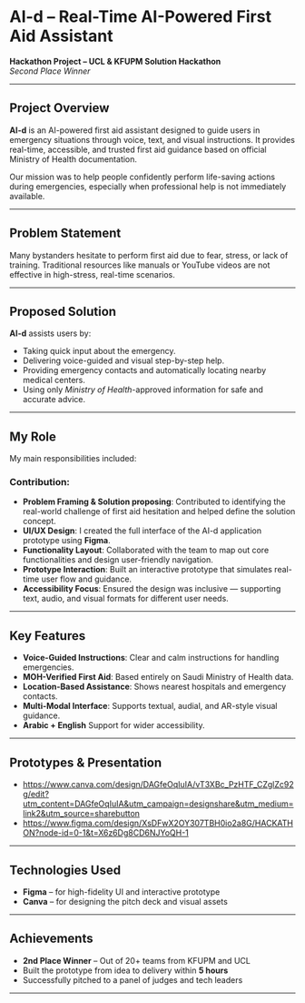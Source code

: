 #  AI-d – Real-Time AI-Powered First Aid Assistant  
**Hackathon Project – UCL & KFUPM Solution Hackathon**  
  *Second Place Winner*

---

##  Project Overview

**AI-d** is an AI-powered first aid assistant designed to guide users in emergency situations through voice, text, and visual instructions. It provides real-time, accessible, and trusted first aid guidance based on official Ministry of Health documentation.

Our mission was to help people confidently perform life-saving actions during emergencies, especially when professional help is not immediately available.

---

##  Problem Statement

Many bystanders hesitate to perform first aid due to fear, stress, or lack of training. Traditional resources like manuals or YouTube videos are not effective in high-stress, real-time scenarios.

---

##  Proposed Solution

**AI-d** assists users by:
- Taking quick input about the emergency.
- Delivering voice-guided and visual step-by-step help.
- Providing emergency contacts and automatically locating nearby medical centers.
- Using only *Ministry of Health*-approved information for safe and accurate advice.

---

##  My Role

My main responsibilities included:

###  Contribution:
- **Problem Framing & Solution proposing**: Contributed to identifying the real-world challenge of first aid hesitation and helped define the solution concept.
- **UI/UX Design**: I created the full interface of the AI-d application prototype using **Figma**.
- **Functionality Layout**: Collaborated with the team to map out core functionalities and design user-friendly navigation.
- **Prototype Interaction**: Built an interactive prototype that simulates real-time user flow and guidance.
- **Accessibility Focus**: Ensured the design was inclusive — supporting text, audio, and visual formats for different user needs.

---

##  Key Features

-  **Voice-Guided Instructions**: Clear and calm instructions for handling emergencies.
-  **MOH-Verified First Aid**: Based entirely on Saudi Ministry of Health data.
-  **Location-Based Assistance**: Shows nearest hospitals and emergency contacts.
-  **Multi-Modal Interface**: Supports textual, audial, and AR-style visual guidance.
-  **Arabic + English** Support for wider accessibility.

---

##  Prototypes & Presentation 

- https://www.canva.com/design/DAGfeOqIuIA/vT3XBc_PzHTF_CZglZc92g/edit?utm_content=DAGfeOqIuIA&utm_campaign=designshare&utm_medium=link2&utm_source=sharebutton
- https://www.figma.com/design/XsDFwX2OY307TBH0io2a8G/HACKATHON?node-id=0-1&t=X6z6Dg8CD6NJYoQH-1
---

##  Technologies Used

- **Figma** – for high-fidelity UI and interactive prototype
- **Canva** – for designing the pitch deck and visual assets


---

##  Achievements

-  **2nd Place Winner** – Out of 20+ teams from KFUPM and UCL
- Built the prototype from idea to delivery within **5 hours**
- Successfully pitched to a panel of judges and tech leaders

---

